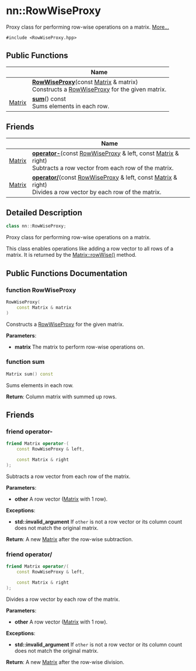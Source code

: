 # nn::RowWiseProxy



Proxy class for performing row-wise operations on a matrix.  [More...](#detailed-description)


`#include <RowWiseProxy.hpp>`

## Public Functions

|                | Name           |
| -------------- | -------------- |
| | **[RowWiseProxy](classnn_1_1_row_wise_proxy.md#function-rowwiseproxy)**(const [Matrix](classnn_1_1_matrix.md) & matrix)<br>Constructs a [RowWiseProxy](classnn_1_1_row_wise_proxy.md) for the given matrix.  |
| [Matrix](classnn_1_1_matrix.md) | **[sum](classnn_1_1_row_wise_proxy.md#function-sum)**() const<br>Sums elements in each row.  |

## Friends

|                | Name           |
| -------------- | -------------- |
| [Matrix](classnn_1_1_matrix.md) | **[operator-](classnn_1_1_row_wise_proxy.md#friend-operator-)**(const [RowWiseProxy](classnn_1_1_row_wise_proxy.md) & left, const [Matrix](classnn_1_1_matrix.md) & right) <br>Subtracts a row vector from each row of the matrix.  |
| [Matrix](classnn_1_1_matrix.md) | **[operator/](classnn_1_1_row_wise_proxy.md#friend-operator/)**(const [RowWiseProxy](classnn_1_1_row_wise_proxy.md) & left, const [Matrix](classnn_1_1_matrix.md) & right) <br>Divides a row vector by each row of the matrix.  |

## Detailed Description

```cpp
class nn::RowWiseProxy;
```

Proxy class for performing row-wise operations on a matrix. 

This class enables operations like adding a row vector to all rows of a matrix. It is returned by the [Matrix::rowWise()](classnn_1_1_matrix.md#function-rowwise) method. 

## Public Functions Documentation

### function RowWiseProxy

```cpp
RowWiseProxy(
    const Matrix & matrix
)
```

Constructs a [RowWiseProxy](classnn_1_1_row_wise_proxy.md) for the given matrix. 

**Parameters**: 

  * **matrix** The matrix to perform row-wise operations on. 


### function sum

```cpp
Matrix sum() const
```

Sums elements in each row. 

**Return**: Column matrix with summed up rows. 

## Friends

### friend operator-

```cpp
friend Matrix operator-(
    const RowWiseProxy & left,

    const Matrix & right
);
```

Subtracts a row vector from each row of the matrix. 

**Parameters**: 

  * **other** A row vector ([Matrix](classnn_1_1_matrix.md) with 1 row). 


**Exceptions**: 

  * **std::invalid_argument** If `other` is not a row vector or its column count does not match the original matrix. 


**Return**: A new [Matrix](classnn_1_1_matrix.md) after the row-wise subtraction. 

### friend operator/

```cpp
friend Matrix operator/(
    const RowWiseProxy & left,

    const Matrix & right
);
```

Divides a row vector by each row of the matrix. 

**Parameters**: 

  * **other** A row vector ([Matrix](classnn_1_1_matrix.md) with 1 row). 


**Exceptions**: 

  * **std::invalid_argument** If `other` is not a row vector or its column count does not match the original matrix. 


**Return**: A new [Matrix](classnn_1_1_matrix.md) after the row-wise division. 
